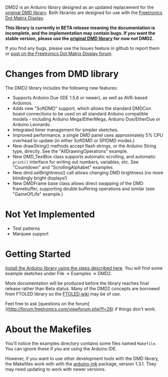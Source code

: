 DMD2 is an Arduino library designed as an updated replacement for the [original DMD library](http://github.com/freetronics/DMD). Both libraries are designed for use with the [Freetronics Dot Matrix Display](http://www.freetronics.com/collections/display/dmd).

**This library is currently in BETA release meaning the documentation is incomplete, and the implementation may contain bugs. If you want the stable version, please use the [original DMD library](http://github.com/freetronics/DMD) for now not DMD2.**

If you find any bugs, please use the Issues feature in github to report them or [post on the Freetronics Dot Matrix Display forum](http://forum.freetronics.com/viewforum.php?f=26).

# Changes from DMD library

The DMD2 library includes the following new features:

* Supports Arduino Due (IDE 1.5.6 or newer), as well as AVR-based Arduinos.
* Adds new "SoftDMD" support, which allows the standard DMDCon board connections to be used on all standard Arduino compatible models - including Arduino Mega/EtherMega, Arduino Due/EtherDue or Arduino Leonardo.
* Integrated timer management for simpler sketches.
* Improved performance, a single DMD panel uses approximately 5% CPU overhead to update (in either SoftDMD or SPIDMD modes.)
* New drawString() methods accept flash strings, or the Arduino String type, directly. See the "AllDrawingOperations" example.
* New DMD_TextBox class supports automatic scrolling, and automatic `print()` interface for writing out numbers, variables, etc. See "Countdown" and "ScrollingAlphabet" examples.
* New dmd.setBrightness() call allows changing DMD brightness (no more blindingly bright displays!)
* New DMDFrame base class allows direct swapping of the DMD framebuffer, supporting double buffering operations and similar (see "GameOfLife" example.)

# Not Yet Implemented

* Test patterns
* Marquee support

# Getting Started

[Install the Arduino library using the steps described here](http://www.freetronics.com/pages/how-to-install-arduino-libraries). You will find some example sketches under File -> Examples -> DMD2.

More documentation will be produced before the library reaches final release rather than Beta status. Many of the DMD2 concepts are borrowed from FTOLED library so the [FTOLED wiki](https://github.com/freetronics/FTOLED/wiki/) may be of use.

Feel free to ask [questions on the forum]((http://forum.freetronics.com/viewforum.php?f=26) if things don't work.

# About the Makefiles

You'll notice the examples directory contains some files named `Makefile`. You can ignore these if you are using the Arduino IDE.

However, if you want to use other development tools with the DMD library, the Makefiles work with with the [arduino-mk](http://www.mjoldfield.com/atelier/2009/02/arduino-cli.html) package, version 1.3.1. They may need updating to work with newer versions.

